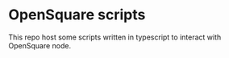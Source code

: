 # OpenSquare scripts

This repo host some scripts written in typescript to interact with OpenSquare node.
